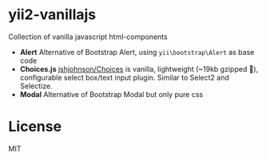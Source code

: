# yii2-vanillajs

Collection of vanilla javascript html-components
  - **Alert**
 Alternative of Bootstrap Alert, using `yii\bootstrap\Alert` as base code
  - **Choices.js**
[jshjohnson/Choices](https://github.com/jshjohnson/Choices) is vanilla, lightweight (~19kb gzipped 🎉), configurable select box/text input plugin. Similar to Select2 and Selectize.
  - **Modal**
 Alternative of Bootstrap Modal but only pure css

# License
MIT